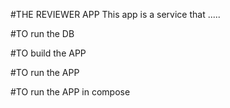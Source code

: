 #THE REVIEWER APP
This app is a service that .....







#TO run the DB



#TO build the APP



#TO run the APP



#TO run the APP in compose